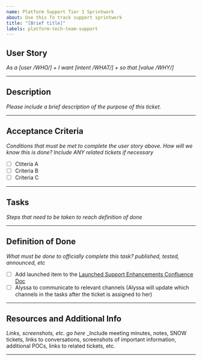 ```yaml
---
name: Platform Support Tier 1 Sprintwork
about: Use this To track support sprintwork
title: "[Brief title]"
labels: platform-tech-team-support
---
```


## User Story 
_As a [user /WHO/] + I want [intent /WHAT/] + so that [value /WHY/]_

---

## Description 
_Please include a brief description of the purpose of this ticket._

---

## Acceptance Criteria
_Conditions that must be met to complete the user story above. How will we know this is done? Include ANY related tickets if necessary_
- [ ] Ctiteria A
- [ ] Criteria B
- [ ] Criteria C
      
---

## Tasks
_Steps that need to be taken to reach definition of done_

---

## Definition of Done
_What must be done to officially complete this task? published, tested, announced, etc_
- [ ] Add launched item to the [Launched Support Enhancements Confluence Doc](https://vfs.atlassian.net/wiki/spaces/PTST/pages/2632286220/Launched+Support+Enhancements+Documentation)
- [ ] Alyssa to communicate to relevant channels (Alyssa will update which channels in the tasks after the ticket is assigned to her)

--- 

## Resources and Additional Info
_Links, screenshots, etc. go here_ 
_Include meeting minutes, notes, SNOW tickets, links to conversations, screenshots of important information, additional POCs, links to related tickets, etc. 

---
